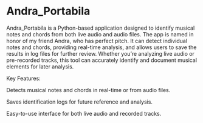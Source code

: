 # Andra_Portabila
Andra_Portabila is a Python-based application designed to identify musical notes and chords from both live audio and audio files. The app is named in honor of my friend Andra, who has perfect pitch. It can detect individual notes and chords, providing real-time analysis, and allows users to save the results in log files for further review. Whether you’re analyzing live audio or pre-recorded tracks, this tool can accurately identify and document musical elements for later analysis.

Key Features:

Detects musical notes and chords in real-time or from audio files.

Saves identification logs for future reference and analysis.

Easy-to-use interface for both live audio and recorded tracks.
